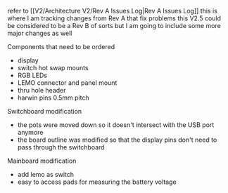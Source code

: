 refer to [[V2/Architecture V2/Rev A Issues Log|Rev A Issues Log]] this is where I am tracking changes from Rev A that fix problems this V2.5 could be considered to be a Rev B of sorts but I am going to include some more major changes as well

Components that need to be ordered 
- display
- switch hot swap mounts
- RGB LEDs
- LEMO connector and panel mount
- thru hole header
- harwin pins 0.5mm pitch

Switchboard modification
- the pots were moved down so it doesn't intersect with the USB port anymore
- the board outline was modified so that the display pins don't need to pass through the switchboard

Mainboard modification
- add lemo as switch
- easy to access pads for measuring the battery voltage